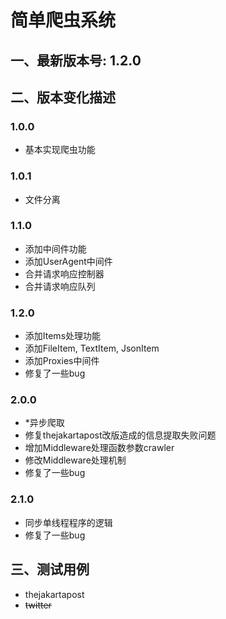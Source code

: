 # 简单爬虫系统 #

## 一、最新版本号: 1.2.0 ##

## 二、版本变化描述 ##

### 1.0.0 ###

- 基本实现爬虫功能

### 1.0.1 ###

- 文件分离

### 1.1.0 ###

- 添加中间件功能
- 添加UserAgent中间件
- 合并请求响应控制器
- 合并请求响应队列

### 1.2.0 ###

- 添加Items处理功能
- 添加FileItem, TextItem, JsonItem
- 添加Proxies中间件
- 修复了一些bug

### 2.0.0 ###

- *异步爬取
- 修复thejakartapost改版造成的信息提取失败问题
- 增加Middleware处理函数参数crawler
- 修改Middleware处理机制
- 修复了一些bug

### 2.1.0 ###

- 同步单线程程序的逻辑
- 修复了一些bug

## 三、测试用例 ##

- thejakartapost
- ~~twitter~~
